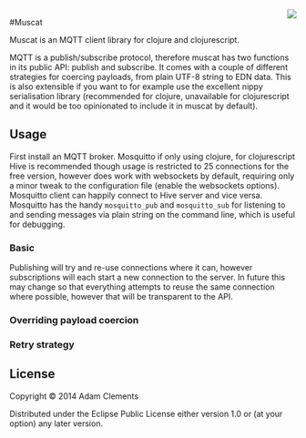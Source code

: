 <img src="http://upload.wikimedia.org/wikipedia/commons/f/fb/Muscat_rouge_de_madere.jpg" align="right"/>

#Muscat

Muscat is an MQTT client library for clojure and clojurescript.

MQTT is a publish/subscribe protocol, therefore muscat has two
functions in its public API: publish and subscribe. It comes with a
couple of different strategies for coercing payloads, from plain UTF-8
string to EDN data. This is also extensible if you want to for example
use the excellent nippy serialisation library (recommended for
clojure, unavailable for clojurescript and it would be too opinionated
to include it in muscat by default).

## Usage

First install an MQTT broker. Mosquitto if only using clojure, for clojurescript Hive is recommended though usage is restricted to 25 connections for the free version, however does work with websockets by default, requiring only a minor tweak to the configuration file (enable the websockets options). Mosquitto client can happily connect to Hive server and vice versa. Mosquitto has the handy `mosquitto_pub` and `mosquitto_sub` for listening to and sending messages via plain string on the command line, which is useful for debugging.

### Basic

Publishing will try and re-use connections where it can, however subscriptions will each start a new connection to the server. In future this may change so that everything attempts to reuse the same connection where possible, however that will be transparent to the API.



### Overriding payload coercion

### Retry strategy

## License

Copyright © 2014 Adam Clements

Distributed under the Eclipse Public License either version 1.0 or (at
your option) any later version.

